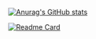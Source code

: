 [![Anurag's GitHub stats](https://github-readme-stats.vercel.app/api?username=7qzwx&show_icons=true&theme=dracula&local=cn )](https://github.com/anuraghazra/github-readme-stats)

[![Readme Card](https://github-readme-stats.vercel.app/api/pin/?username=7qzwx&repo=QZWX_App)](https://github.com/anuraghazra/github-readme-stats)
<!--
**7qzwx/7qzwx** is a ✨ _special_ ✨ repository because its `README.md` (this file) appears on your GitHub profile.

Here are some ideas to get you started:

- 🔭 I’m currently working on ...
- 🌱 I’m currently learning ...
- 👯 I’m looking to collaborate on ...
- 🤔 I’m looking for help with ...
- 💬 Ask me about ...
- 📫 How to reach me: ...
- 😄 Pronouns: ...
- ⚡ Fun fact: ...
-->
